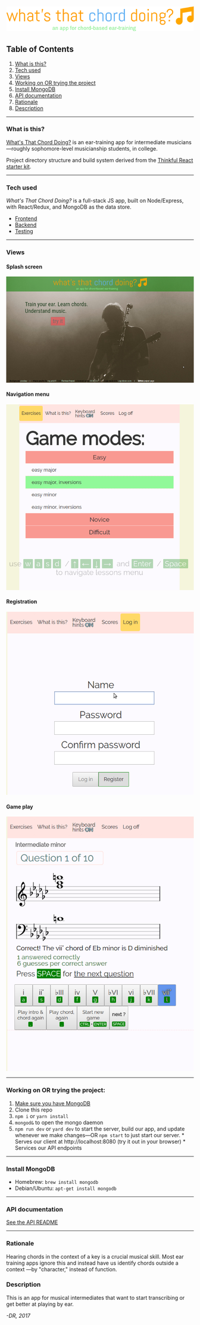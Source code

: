 # [![What's That Chord Doing?](docs/img/logo.png)](http://what-s-that-chord-doing.herokuapp.com)

## Table of Contents
1. [What is this?](#what-is-this)
2. [Tech used](#tech-used)
3. [Views](#views)
4. [Working on OR trying the project](#working-on-or-trying-the-project)
5. [Install MongoDB](#install-mongodb)
6. [API documentation](#api-documentation)
7. [Rationale](#rationale)
8. [Description](#description)

----------------------------------------------------------

### What is this?

[What's That Chord Doing?](https://what-s-that-chord-doing.herokuapp.com/) is an
ear-training app for intermediate musicians&#8212;roughly sophomore-level 
musicianship students, in college.

Project directory structure and build system derived from the 
[Thinkful React starter kit](https://github.com/oampo/thinkful-react-starter).

----------------------------------------------------------

### Tech used

_What's That Chord Doing?_ is a full-stack JS app, built on Node/Express, with
React/Redux, and MongoDB as the data store.

* [Frontend](docs/frontend.md)
* [Backend](docs/backend.md)
* [Testing](docs/testing.md)

----------------------------------------------------------

### Views

#### Splash screen

![](docs/img/splash.png)

#### Navigation menu

![](docs/img/nav-menu-0.png)

#### Registration

![](docs/img/register.png)

#### Game play

![](docs/img/game-play-0.png)

----------------------------------------------------------

### Working on OR trying the project:
  1. [Make sure you have MongoDB](#install-mongodb)
  2. Clone this repo
  3. `npm i` or `yarn install`
  4. `mongod&` to open the mongo daemon
  5. `npm run dev` or `yard dev` to start the server, build our app, and update
      whenever we make changes&#8212;OR `npm start` to just start our server.
    * Serves our client at http://localhost:8080 (try it out in your browser)
    * Services our API endpoints

----------------------------------------------------------

### Install MongoDB

* Homebrew: `brew install mongodb`
* Debian/Ubuntu: `apt-get install mongodb` 

----------------------------------------------------------

### API documentation

[See the API README](api/README.md)

----------------------------------------------------------

### Rationale

Hearing chords in the context of a key is a crucial musical skill. Most ear 
training apps ignore this and instead have us identify chords outside a context
—by "character," instead of function.

### Description

This is an app for musical intermediates that want to start transcribing or get
better at playing by ear.

_-DR, 2017_
